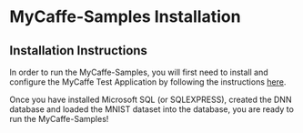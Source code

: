 # MyCaffe-Samples Installation
<H2>Installation Instructions</H2>
In order to run the MyCaffe-Samples, you will first need to install and configure the MyCaffe Test Application by following the instructions <a href="https://raw.githubusercontent.com/MyCaffe/MyCaffe/master/INSTALL.md">here</a>.

Once you have installed Microsoft SQL (or SQLEXPRESS), created the DNN database and loaded the MNIST dataset into the database, you are ready to run the MyCaffe-Samples!
